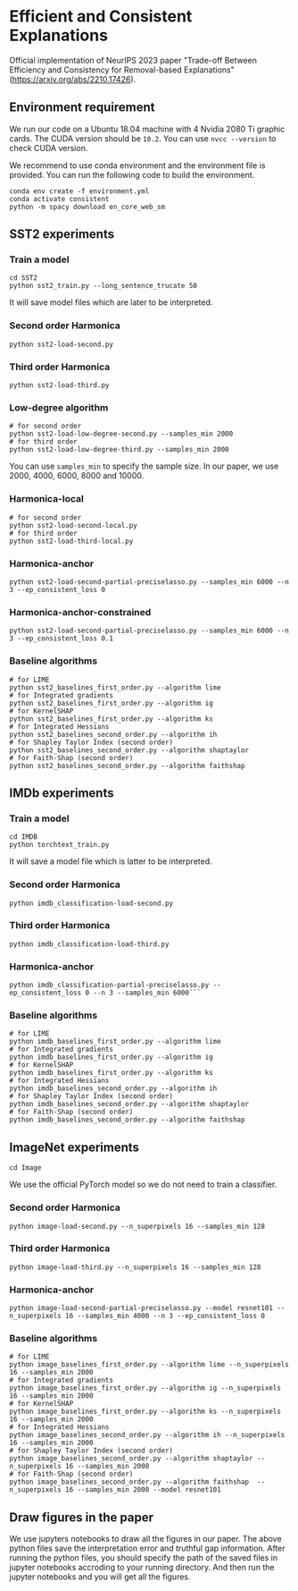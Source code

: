 # Efficient and Consistent Explanations

Official implementation of NeurIPS 2023 paper "Trade-off Between Efficiency and Consistency for Removal-based Explanations" (https://arxiv.org/abs/2210.17426).



## Environment requirement
We run our code on a Ubuntu 18.04 machine with 4 Nvidia 2080 Ti graphic cards.
The CUDA version should be `10.2`. 
You can use `nvcc --version` to check CUDA version.

We recommend to use conda environment and the environment file is provided. 
You can run the following code to build the environment.

```
conda env create -f environment.yml
conda activate consistent
python -m spacy download en_core_web_sm
```

## SST2 experiments
### Train a model
```
cd SST2
python sst2_train.py --long_sentence_trucate 50
```
It will save model files which are later to be interpreted.

### Second order Harmonica
```
python sst2-load-second.py
```

### Third order Harmonica
```
python sst2-load-third.py
```

### Low-degree algorithm
```
# for second order
python sst2-load-low-degree-second.py --samples_min 2000
# for third order
python sst2-load-low-degree-third.py --samples_min 2000
```
You can use `samples_min` to specify the sample size. 
In our paper, we use 2000, 4000, 6000, 8000 and 10000.

### Harmonica-local
```
# for second order
python sst2-load-second-local.py
# for third order
python sst2-load-third-local.py
```

### Harmonica-anchor
```
python sst2-load-second-partial-preciselasso.py --samples_min 6000 --n 3 --ep_consistent_loss 0 
```

### Harmonica-anchor-constrained
```
python sst2-load-second-partial-preciselasso.py --samples_min 6000 --n 3 --ep_consistent_loss 0.1 
```

### Baseline algorithms
```
# for LIME
python sst2_baselines_first_order.py --algorithm lime
# for Integrated gradients
python sst2_baselines_first_order.py --algorithm ig
# for KernelSHAP
python sst2_baselines_first_order.py --algorithm ks
# for Integrated Hessians
python sst2_baselines_second_order.py --algorithm ih
# for Shapley Taylor Index (second order)
python sst2_baselines_second_order.py --algorithm shaptaylor
# for Faith-Shap (second order)
python sst2_baselines_second_order.py --algorithm faithshap
```

## IMDb experiments
### Train a model
```
cd IMDB
python torchtext_train.py
```
It will save a model file which is latter to be interpreted.

### Second order Harmonica
```
python imdb_classification-load-second.py
```
### Third order Harmonica
```
python imdb_classification-load-third.py
```

### Harmonica-anchor

```
python imdb_classification-partial-preciselasso.py --ep_consistent_loss 0 --n 3 --samples_min 6000```
```


### Baseline algorithms
```
# for LIME
python imdb_baselines_first_order.py --algorithm lime
# for Integrated gradients
python imdb_baselines_first_order.py --algorithm ig
# for KernelSHAP
python imdb_baselines_first_order.py --algorithm ks
# for Integrated Hessians
python imdb_baselines_second_order.py --algorithm ih
# for Shapley Taylor Index (second order)
python imdb_baselines_second_order.py --algorithm shaptaylor
# for Faith-Shap (second order)
python imdb_baselines_second_order.py --algorithm faithshap
```

## ImageNet experiments
```
cd Image
```
We use the official PyTorch model so we do not need to train a classifier.
### Second order Harmonica
```
python image-load-second.py --n_superpixels 16 --samples_min 128
```


### Third order Harmonica
```
python image-load-third.py --n_superpixels 16 --samples_min 128
```

### Harmonica-anchor
```
python image-load-second-partial-preciselasso.py --model resnet101 --n_superpixels 16 --samples_min 4000 --n 3 --ep_consistent_loss 0
```

### Baseline algorithms
```
# for LIME
python image_baselines_first_order.py --algorithm lime --n_superpixels 16 --samples_min 2000
# for Integrated gradients
python image_baselines_first_order.py --algorithm ig --n_superpixels 16 --samples_min 2000
# for KernelSHAP
python image_baselines_first_order.py --algorithm ks --n_superpixels 16 --samples_min 2000
# for Integrated Hessians
python image_baselines_second_order.py --algorithm ih --n_superpixels 16 --samples_min 2000
# for Shapley Taylor Index (second order)
python image_baselines_second_order.py --algorithm shaptaylor --n_superpixels 16 --samples_min 2000
# for Faith-Shap (second order)
python image_baselines_second_order.py --algorithm faithshap  --n_superpixels 16 --samples_min 2000 --model resnet101
```

## Draw figures in the paper
We use jupyters notebooks to draw all the figures in our paper. 
The above python files save the interpretation error and truthful gap information.
After running the python files, you should specify the path of the saved files in jupyter notebooks accroding to your running directory.
And then run the jupyter notebooks and you will get all the figures.



